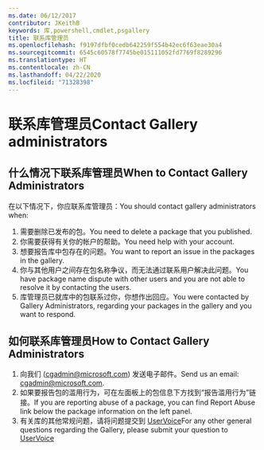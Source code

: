 ```yaml
---
ms.date: 06/12/2017
contributor: JKeithB
keywords: 库,powershell,cmdlet,psgallery
title: 联系库管理员
ms.openlocfilehash: f9197dfbf0cedb642259f554b42ec6f63eae30a4
ms.sourcegitcommit: 6545c60578f7745be015111052fd7769f8289296
ms.translationtype: HT
ms.contentlocale: zh-CN
ms.lasthandoff: 04/22/2020
ms.locfileid: "71328398"
---
```

# <a name="contact-gallery-administrators"></a><span data-ttu-id="2c5cc-103">联系库管理员</span><span class="sxs-lookup"><span data-stu-id="2c5cc-103">Contact Gallery administrators</span></span>

## <a name="when-to-contact-gallery-administrators"></a><span data-ttu-id="2c5cc-104">什么情况下联系库管理员</span><span class="sxs-lookup"><span data-stu-id="2c5cc-104">When to Contact Gallery Administrators</span></span>

<span data-ttu-id="2c5cc-105">在以下情况下，你应联系库管理员：</span><span class="sxs-lookup"><span data-stu-id="2c5cc-105">You should contact gallery administrators when:</span></span>

1. <span data-ttu-id="2c5cc-106">需要删除已发布的包。</span><span class="sxs-lookup"><span data-stu-id="2c5cc-106">You need to delete a package that you published.</span></span>
2. <span data-ttu-id="2c5cc-107">你需要获得有关你的帐户的帮助。</span><span class="sxs-lookup"><span data-stu-id="2c5cc-107">You need help with your account.</span></span>
3. <span data-ttu-id="2c5cc-108">想要报告库中包存在的问题。</span><span class="sxs-lookup"><span data-stu-id="2c5cc-108">You want to report an issue in the packages in the gallery.</span></span>
4. <span data-ttu-id="2c5cc-109">你与其他用户之间存在包名称争议，而无法通过联系用户解决此问题。</span><span class="sxs-lookup"><span data-stu-id="2c5cc-109">You have package name dispute with other users and you are not able to resolve it by contacting the users.</span></span>
5. <span data-ttu-id="2c5cc-110">库管理员已就库中的包联系过你，你想作出回应。</span><span class="sxs-lookup"><span data-stu-id="2c5cc-110">You were contacted by Gallery Administrators, regarding your packages in the gallery and you want to respond.</span></span>

## <a name="how-to-contact-gallery-administrators"></a><span data-ttu-id="2c5cc-111">如何联系库管理员</span><span class="sxs-lookup"><span data-stu-id="2c5cc-111">How to Contact Gallery Administrators</span></span>

1. <span data-ttu-id="2c5cc-112">向我们 (cgadmin@microsoft.com) 发送电子邮件。</span><span class="sxs-lookup"><span data-stu-id="2c5cc-112">Send us an email: cgadmin@microsoft.com.</span></span>
2. <span data-ttu-id="2c5cc-113">如果要报告包的滥用行为，可在左面板上的包信息下方找到“报告滥用行为”链接。</span><span class="sxs-lookup"><span data-stu-id="2c5cc-113">If you are reporting abuse of a package, you can find Report Abuse link below the package information on the left panel.</span></span>
3. <span data-ttu-id="2c5cc-114">有关库的其他常规问题，请将问题提交到 [UserVoice](http://windowsserver.uservoice.com/forums/301869-powershell)</span><span class="sxs-lookup"><span data-stu-id="2c5cc-114">For any other general questions regarding the Gallery, please submit your question to [UserVoice](http://windowsserver.uservoice.com/forums/301869-powershell)</span></span>
